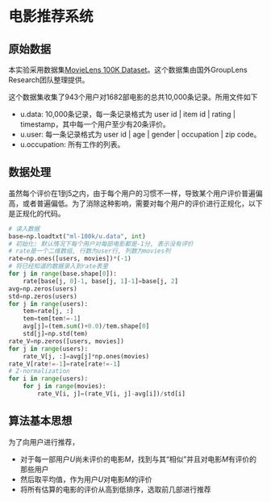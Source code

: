 # 电影推荐系统

## 原始数据

本实验采用数据集[MovieLens 100K Dataset](http://grouplens.org/datasets/movielens/)。这个数据集由国外GroupLens Research团队整理提供。 

这个数据集收集了943个用户对1682部电影的总共10,000条记录。所用文件如下

- u.data: 10,000条记录，每一条记录格式为 user id | item id | rating | timestamp，其中每一个用户至少有20条评价。
- u.user: 每一条记录格式为 user id | age | gender | occupation | zip code。
- u.occupation: 所有工作的列表。



## 数据处理

虽然每个评价在1到5之内，由于每个用户的习惯不一样，导致某个用户评价普遍偏高，或者普遍偏低。为了消除这种影响，需要对每个用户的评价进行正规化，以下是正规化的代码。

```python
# 读入数据
base=np.loadtxt("ml-100k/u.data", int)
# 初始化: 默认情况下每个用户对每部电影都是-1分, 表示没有评价
# rate是一个二维数组, 行数为user行, 列数为movies列
rate=np.ones([users, movies])*(-1)
# 将已经知道的数据录入到rate表里
for j in range(base.shape[0]):
    rate[base[j, 0]-1, base[j, 1]-1]=base[j, 2]
avg=np.zeros(users)
std=np.zeros(users)
for j in range(users):
    tem=rate[j, :]
    tem=tem[tem!=-1]
    avg[j]=(tem.sum()+0.0)/tem.shape[0]
    std[j]=np.std(tem)
rate_V=np.zeros([users, movies])
for j in range(users):
    rate_V[j, :]=avg[j]*np.ones(movies)
rate_V[rate!=-1]=rate[rate!=-1]
# Z-normalization
for i in range(users):
    for j in range(movies):
        rate_V[i, j]=(rate_V[i, j]-avg[i])/std[i]
```



## 算法基本思想

为了向用户进行推荐，

* 对于每一部用户$U$尚未评价的电影$M$，找到与其“相似”并且对电影$M$有评价的那些用户
* 然后取平均值，作为用户$U$对电影$M$的评价
* 将所有估算的电影的评价从高到低排序，选取前几部进行推荐